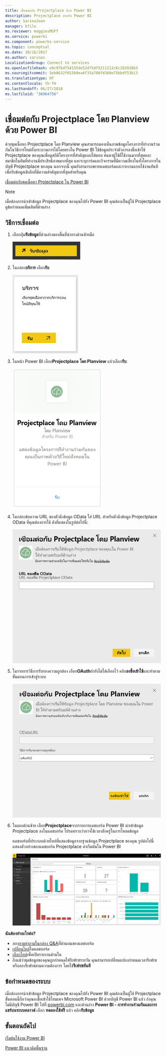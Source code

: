 ```yaml
---
title: เชื่อมต่อกับ Projectplace ด้วย Power BI
description: Projectplace สำหรับ Power BI
author: SarinaJoan
manager: kfile
ms.reviewer: maggiesMSFT
ms.service: powerbi
ms.component: powerbi-service
ms.topic: conceptual
ms.date: 10/16/2017
ms.author: sarinas
LocalizationGroup: Connect to services
ms.openlocfilehash: e9c97bd754155de52d75df5211212c6c283928b3
ms.sourcegitcommit: 5eb8632f653b9ea4f33a780fd360e75bbdf53b13
ms.translationtype: HT
ms.contentlocale: th-TH
ms.lasthandoff: 06/27/2018
ms.locfileid: "36964756"
---
```

# <a name="connect-to-projectplace-by-planview-with-power-bi"></a>เชื่อมต่อกับ Projectplace โดย Planview ด้วย Power BI
ด้วยชุดเนื้อหา Projectplace โดย Planview คุณสามารถมองเห็นภาพข้อมูลโครงการที่ทำงานร่วมกันในวิธีการใหม่ทั้งกระบวนการได้โดยตรงใน Power BI ใช้ข้อมูลประจำตัวการลงชื่อเข้าใช้ Projectplace ของคุณเพื่อดูสถิติโครงการที่สำคัญแบบโต้ตอบ ค้นหาผู้ใช้ที่ใช้งานมากที่สุดและสมาชิกในทีมที่ทำงานมีประสิทธิภาพมากที่สุด และระบุการ์ดและกิจกรรมที่มีความเสี่ยงในทั้งโครงการในบัญชี Projectplace ของคุณ นอกจากนี้ คุณยังสามารถขยายแดชบอร์ดและรายงานแบบใช้งานทันทีเพื่อรับข้อมูลเชิงลึกที่มีความสำคัญมากที่สุดสำหรับคุณ

[เชื่อมต่อกับชุดเนื้อหา Projectplace ใน Power BI](https://app.powerbi.com/getdata/services/projectplace)

>[!NOTE]
>เมื่อต้องการนำเข้าข้อมูล Projectplace ของคุณไปยัง Power BI คุณต้องเป็นผู้ใช้ Projectplace ดูข้อกำหนดเพิ่มเติมที่ด้านล่าง

## <a name="how-to-connect"></a>วิธีการเชื่อมต่อ
1. เลือกปุ่ม**รับข้อมูล**ที่ด้านล่างของพื้นที่นำทางด้านซ้ายมือ
   
    ![](media/service-connect-to-projectplace/get.png)
2. ในกล่อง**บริการ** เลือก**รับ**
   
    ![](media/service-connect-to-projectplace/services.png)
3. ในหน้า Power BI เลือก**Projectplace โดย Planview** แล้วเลือก**รับ**:  
   
    ![](media/service-connect-to-projectplace/projectplace.png)
4. ในกล่องข้อความ URL ของตัวดึงข้อมูล OData ใส่ URL สำหรับตัวดึงข้อมูล Projectplace OData ที่คุณต้องการใช้ ดังที่แสดงในรูปต่อไปนี้:
   
    ![](media/service-connect-to-projectplace/params.png)
5. ในรายการวิธีการรับรองความถูกต้อง เลือก**OAuth**ถ้ายังไม่ได้เลือกไว้ คลิก**ลงชื่อเข้าใช้**และทำตามขั้นตอนการเข้าสู่ระบบ  
   
   ![](media/service-connect-to-projectplace/creds.png)
6. ในแผงด้านซ้าย เลือก**Projectplace**จากรายการแดชบอร์ด Power BI นำเข้าข้อมูล Projectplace ลงในแดชบอร์ด โปรดทราบว่าอาจใช้เวลาสักครู่ในการโหลดข้อมูล  
   
    แดชบอร์ดที่ประกอบด้วยไทล์ที่แสดงข้อมูลจากฐานข้อมูล Projectplace ของคุณ รูปต่อไปนี้แสดงตัวอย่างของแดชบอร์ด Projectplace ค่าเริ่มต้นใน Power BI
   
    ![](media/service-connect-to-projectplace/dashboard.png)

**ฉันต้องทำอะไรต่อ?**

* ลอง[ถามคำถามในกล่อง Q&A](power-bi-q-and-a.md)ที่ด้านบนของแดชบอร์ด
* [เปลี่ยนไทล์](service-dashboard-edit-tile.md)ในแดชบอร์ด
* [เลือกไทล์](service-dashboard-tiles.md)เพื่อเปิดรายงานด้านใน
* ถึงแม้ว่าชุดข้อมูลของคุณถูกกำหนดให้รีเฟรซรายวัน คุณสามารถเปลี่ยนแปลงกำหนดเวลารีเฟรช หรือลองรีเฟรชตามความต้องการ โดยใช้**รีเฟรชทันที**

## <a name="system-requirements"></a>ข้อกำหนดของระบบ
เมื่อต้องการนำเข้าข้อมูล Projectplace ของคุณไปยัง Power BI คุณต้องเป็นผู้ใช้ Projectplace ขั้นตอนนี้ถือว่าคุณลงชื่อเข้าใช้โฮมเพจ Microsoft Power BI ด้วยบัญชี Power BI แล้ว ถ้าคุณไม่มีบัญชี Power BI ไปที่ [powerbi.com](https://powerbi.microsoft.com/get-started/) และด้านล่าง **Power BI - การทำงานร่วมกันและการแชร์บนระบบคลาวด์** เลือก **ทดลองใช้ฟรี** แล้ว คลิก**รับข้อมูล**

## <a name="next-steps"></a>ขั้นตอนถัดไป
[เริ่มต้นใช้งาน Power BI](service-get-started.md)

[Power BI แนวคิดพื้นฐาน](service-basic-concepts.md)

